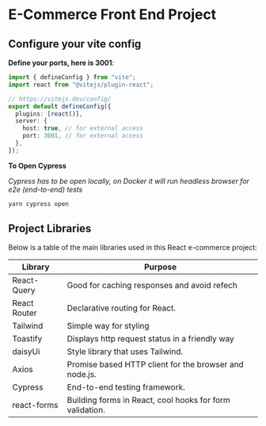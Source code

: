 # E-Commerce Front End Project

## Configure your vite config

**Define your ports, here is 3001**:

```ts
import { defineConfig } from "vite";
import react from "@vitejs/plugin-react";

// https://vitejs.dev/config/
export default defineConfig({
  plugins: [react()],
  server: {
    host: true, // for external access
    port: 3001, // for external access
  },
});
```

**To Open Cypress**

_Cypress has to be open locally, on Docker it will run headless browser for e2e (end-to-end) tests_

```bash
yarn cypress open
```

## Project Libraries

Below is a table of the main libraries used in this React e-commerce project:

| Library      | Purpose                                                  |
| ------------ | -------------------------------------------------------- |
| React-Query  | Good for caching responses and avoid refech              |
| React Router | Declarative routing for React.                           |
| Tailwind     | Simple way for styling                                   |
| Toastify     | Displays http request status in a friendly way           |
| daisyUi      | Style library that uses Tailwind.                        |
| Axios        | Promise based HTTP client for the browser and node.js.   |
| Cypress      | End-to-end testing framework.                            |
| react-forms  | Building forms in React, cool hooks for form validation. |
